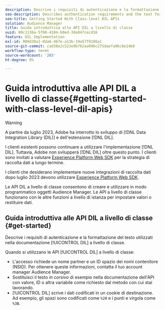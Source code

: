 ```yaml
---
description: Descrive i requisiti di autenticazione e la formattazione del testo utilizzati nella documentazione di DIL a livello di classe.
seo-description: Describes authentication requirements and the text formatting used in the class-level DIL documentation.
seo-title: Getting Started With Class-level DIL APIs
solution: Audience Manager
title: Guida introduttiva alle API DIL a livello di classe
uuid: 00c1136a-5f08-4104-b0ed-3de847cecd16
feature: DIL Implementation
exl-id: 909d39a1-0da6-467e-a13b-19a57f9186a1
source-git-commit: cad38e2c523e9b762aa996c275daefa96c8e14b0
workflow-type: tm+mt
source-wordcount: '203'
ht-degree: 0%

---
```


# Guida introduttiva alle API DIL a livello di classe{#getting-started-with-class-level-dil-apis}

>[!WARNING]
>
>A partire da luglio 2023, Adobe ha interrotto lo sviluppo di [!DNL Data Integration Library (DIL)] e dell&#39;estensione [!DNL DIL].
>
>I clienti esistenti possono continuare a utilizzare l&#39;implementazione [!DNL DIL]. Tuttavia, Adobe non svilupperà [!DNL DIL] oltre questo punto. I clienti sono invitati a valutare [Experience Platform Web SDK](https://experienceleague.adobe.com/docs/experience-platform/edge/home.html?lang=en) per la strategia di raccolta dati a lungo termine.
>
>I clienti che desiderano implementare nuove integrazioni di raccolta dati dopo luglio 2023 devono utilizzare [Experience Platform Web SDK](https://experienceleague.adobe.com/docs/experience-platform/edge/home.html?lang=en).

Le API DIL a livello di classe consentono di creare e utilizzare in modo programmatico oggetti Audience Manager. Le API a livello di classe funzionano con le altre funzioni a livello di istanza per impostare valori o restituire dati.

## Guida introduttiva alle API DIL a livello di classe {#get-started}

Descrive i requisiti di autenticazione e la formattazione del testo utilizzati nella documentazione [!UICONTROL DIL] a livello di classe.

<!-- 

c_class_start.xml

 -->

Quando si utilizzano le API [!UICONTROL DIL] a livello di classe:

* L&#39;accesso richiede un nome partner e un ID spazio dei nomi contenitore (NSID). Per ottenere queste informazioni, contatta il tuo account manager Audience Manager.
* Sostituisci il testo *in corsivo* di esempio nella documentazione dell&#39;API con valore, ID o altra variabile come richiesto dal metodo con cui stai lavorando.
* [!UICONTROL DIL] scrive i dati codificati in un cookie di destinazione. Ad esempio, gli spazi sono codificati come `%20` e i punti e virgola come `%3B`.
